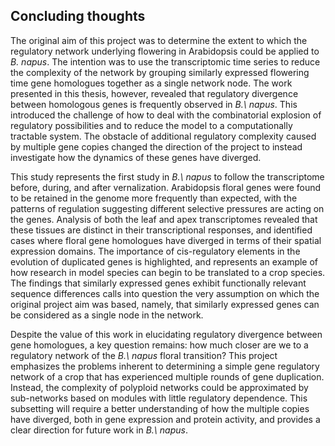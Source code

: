 ## Concluding thoughts

The original aim of this project was to determine the extent to which the regulatory network underlying flowering in Arabidopsis could be applied to *B. napus*.
The intention was to use the transcriptomic time series to reduce the complexity of the network by grouping similarly expressed flowering time gene homologues together as a single network node.
The work presented in this thesis, however, revealed that regulatory divergence between homologous genes is frequently observed in *B.\ napus*.
This introduced the challenge of how to deal with the combinatorial explosion of regulatory possibilities and to reduce the model to a computationally tractable system.
The obstacle of additional regulatory complexity caused by multiple gene copies changed the direction of the project to instead investigate how the dynamics of these genes have diverged.

This study represents the first study in *B.\ napus* to follow the transcriptome before, during, and after vernalization.
Arabidopsis floral genes were found to be retained in the genome more frequently than expected, with the patterns of regulation suggesting different selective pressures are acting on the genes.
Analysis of both the leaf and apex transcriptomes revealed that these tissues are distinct in their transcriptional responses, and identified cases where floral gene homologues have diverged in terms of their spatial expression domains.
The importance of cis-regulatory elements in the evolution of duplicated genes is highlighted, and represents an example of how research in model species can begin to be translated to a crop species.
The findings that similarly expressed genes exhibit functionally relevant sequence differences calls into question the very assumption on which the original project aim was based, namely, that similarly expressed genes can be considered as a single node in the network.

Despite the value of this work in elucidating regulatory divergence between gene homologues, a key question remains: how much closer are we to a regulatory network of the *B.\ napus* floral transition?
This project emphasizes the problems inherent to determining a simple gene regulatory network of a crop that has experienced multiple rounds of gene duplication.
Instead, the complexity of polyploid networks could be approximated by sub-networks based on modules with little regulatory dependence.
This subsetting will require a better understanding of how the multiple copies have diverged, both in gene expression and protein activity, and provides a clear direction for future work in *B.\ napus*.
